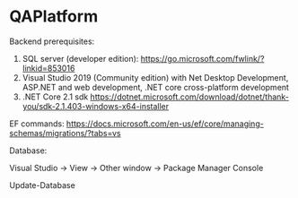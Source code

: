 # QAPlatform 

Backend prerequisites:
1. SQL server (developer edition): https://go.microsoft.com/fwlink/?linkid=853016
2. Visual Studio 2019 (Community edition) with Net Desktop Development, ASP.NET and web development, .NET core cross-platform development
3. .NET Core 2.1 sdk https://dotnet.microsoft.com/download/dotnet/thank-you/sdk-2.1.403-windows-x64-installer

EF commands: https://docs.microsoft.com/en-us/ef/core/managing-schemas/migrations/?tabs=vs

Database: 

Visual Studio -> View -> Other window ->  Package Manager Console

Update-Database

